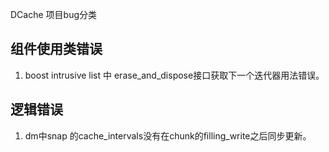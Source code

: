 DCache 项目bug分类
## 组件使用类错误
1. boost intrusive list 中 erase_and_dispose接口获取下一个迭代器用法错误。

## 逻辑错误
1. dm中snap 的cache_intervals没有在chunk的filling_write之后同步更新。
